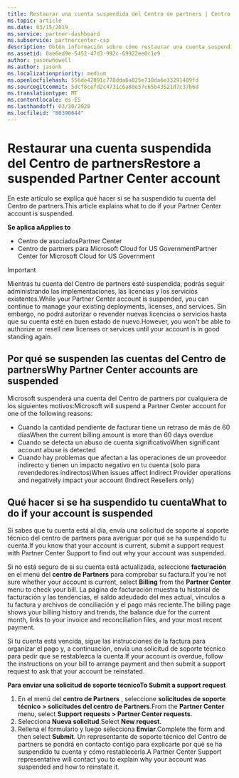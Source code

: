 ```yaml
---
title: Restaurar una cuenta suspendida del Centro de partners | Centro de partners
ms.topic: article
ms.date: 03/15/2019
ms.service: partner-dashboard
ms.subservice: partnercenter-csp
description: Obtén información sobre cómo restaurar una cuenta suspendida del Centro de partners, por qué se produce la suspensión de la cuenta de partner y cómo puedes usar tu cuenta durante la suspensión.
ms.assetid: 0ae6ed9e-5452-47d3-992c-69922ee0c1e9
author: jasonwhowell
ms.author: jasonh
ms.localizationpriority: medium
ms.openlocfilehash: 556de42091c778dda6a025e738da6e33291489fd
ms.sourcegitcommit: 5dcf8cefd2c4731c6a80e57c65b43521d7c37b6d
ms.translationtype: MT
ms.contentlocale: es-ES
ms.lasthandoff: 03/30/2020
ms.locfileid: "80390644"
---
```

# <a name="restore-a-suspended-partner-center-account"></a><span data-ttu-id="ff3d7-103">Restaurar una cuenta suspendida del Centro de partners</span><span class="sxs-lookup"><span data-stu-id="ff3d7-103">Restore a suspended Partner Center account</span></span>

<span data-ttu-id="ff3d7-104">En este artículo se explica qué hacer si se ha suspendido tu cuenta del Centro de partners.</span><span class="sxs-lookup"><span data-stu-id="ff3d7-104">This article explains what to do if your Partner Center account is suspended.</span></span>

<span data-ttu-id="ff3d7-105">**Se aplica a**</span><span class="sxs-lookup"><span data-stu-id="ff3d7-105">**Applies to**</span></span>

-  <span data-ttu-id="ff3d7-106">Centro de asociados</span><span class="sxs-lookup"><span data-stu-id="ff3d7-106">Partner Center</span></span>
-  <span data-ttu-id="ff3d7-107">Centro de partners para Microsoft Cloud for US Government</span><span class="sxs-lookup"><span data-stu-id="ff3d7-107">Partner Center for Microsoft Cloud for US Government</span></span>


> [!IMPORTANT]  
> <span data-ttu-id="ff3d7-108">Mientras tu cuenta del Centro de partners esté suspendida, podrás seguir administrando las implementaciones, las licencias y los servicios existentes.</span><span class="sxs-lookup"><span data-stu-id="ff3d7-108">While your Partner Center account is suspended, you can continue to manage your existing deployments, licenses, and services.</span></span> <span data-ttu-id="ff3d7-109">Sin embargo, no podrá autorizar o revender nuevas licencias o servicios hasta que su cuenta esté en buen estado de nuevo.</span><span class="sxs-lookup"><span data-stu-id="ff3d7-109">However, you won't be able to authorize or resell new licenses or services until your account is in good standing again.</span></span>

## <a name="why-partner-center-accounts-are-suspended"></a><span data-ttu-id="ff3d7-110">Por qué se suspenden las cuentas del Centro de partners</span><span class="sxs-lookup"><span data-stu-id="ff3d7-110">Why Partner Center accounts are suspended</span></span>

<span data-ttu-id="ff3d7-111">Microsoft suspenderá una cuenta del Centro de partners por cualquiera de los siguientes motivos:</span><span class="sxs-lookup"><span data-stu-id="ff3d7-111">Microsoft will suspend a Partner Center account for one of the following reasons:</span></span>

- <span data-ttu-id="ff3d7-112">Cuando la cantidad pendiente de facturar tiene un retraso de más de 60 días</span><span class="sxs-lookup"><span data-stu-id="ff3d7-112">When the current billing amount is more than 60 days overdue</span></span> 
- <span data-ttu-id="ff3d7-113">Cuando se detecta un abuso de cuenta significativo</span><span class="sxs-lookup"><span data-stu-id="ff3d7-113">When significant account abuse is detected</span></span>
- <span data-ttu-id="ff3d7-114">Cuando hay problemas que afectan a las operaciones de un proveedor indirecto y tienen un impacto negativo en tu cuenta (solo para revendedores indirectos)</span><span class="sxs-lookup"><span data-stu-id="ff3d7-114">When issues affect Indirect Provider operations and negatively impact your account (Indirect Resellers only)</span></span>

## <a name="what-to-do-if-your-account-is-suspended"></a><span data-ttu-id="ff3d7-115">Qué hacer si se ha suspendido tu cuenta</span><span class="sxs-lookup"><span data-stu-id="ff3d7-115">What to do if your account is suspended</span></span>

<span data-ttu-id="ff3d7-116">Si sabes que tu cuenta está al día, envía una solicitud de soporte al soporte técnico del centro de partners para averiguar por qué se ha suspendido tu cuenta.</span><span class="sxs-lookup"><span data-stu-id="ff3d7-116">If you know that your account is current, submit a support request with Partner Center Support to find out why your account was suspended.</span></span> 

<span data-ttu-id="ff3d7-117">Si no está seguro de si su cuenta está actualizada, seleccione **facturación** en el menú del **centro de Partners** para comprobar su factura.</span><span class="sxs-lookup"><span data-stu-id="ff3d7-117">If you're not sure whether your account is current, select **Billing** from the **Partner Center** menu to check your bill.</span></span> <span data-ttu-id="ff3d7-118">La página de facturación muestra tu historial de facturación y las tendencias, el saldo adeudado del mes actual, vínculos a tu factura y archivos de conciliación y el pago más reciente.</span><span class="sxs-lookup"><span data-stu-id="ff3d7-118">The billing page shows your billing history and trends, the balance due for the current month, links to your invoice and reconciliation files, and your most recent payment.</span></span>

<span data-ttu-id="ff3d7-119">Si tu cuenta está vencida, sigue las instrucciones de la factura para organizar el pago y, a continuación, envía una solicitud de soporte técnico para pedir que se restablezca la cuenta.</span><span class="sxs-lookup"><span data-stu-id="ff3d7-119">If your account is overdue, follow the instructions on your bill to arrange payment and then submit a support request to ask that your account be reinstated.</span></span> 

<span data-ttu-id="ff3d7-120">**Para enviar una solicitud de soporte técnico**</span><span class="sxs-lookup"><span data-stu-id="ff3d7-120">**To Submit a support request**</span></span>

1.  <span data-ttu-id="ff3d7-121">En el menú del **centro de Partners** , seleccione **solicitudes de soporte técnico > solicitudes del centro de Partners**.</span><span class="sxs-lookup"><span data-stu-id="ff3d7-121">From the **Partner Center** menu, select **Support requests > Partner Center requests**.</span></span>
2.  <span data-ttu-id="ff3d7-122">Selecciona **Nueva solicitud**.</span><span class="sxs-lookup"><span data-stu-id="ff3d7-122">Select **New request**.</span></span> 
3.  <span data-ttu-id="ff3d7-123">Rellena el formulario y luego selecciona **Enviar**.</span><span class="sxs-lookup"><span data-stu-id="ff3d7-123">Complete the form and then select **Submit**.</span></span> <span data-ttu-id="ff3d7-124">Un representante de soporte técnico del Centro de partners se pondrá en contacto contigo para explicarte por qué se ha suspendido tu cuenta y cómo restablecerla.</span><span class="sxs-lookup"><span data-stu-id="ff3d7-124">A Partner Center Support representative will contact you to explain why your account was suspended and how to reinstate it.</span></span>



